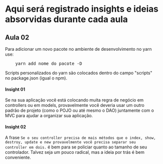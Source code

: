 # Aqui será registrado insights e ideias absorvidas durante cada aula

## Aula 02

Para adicionar um novo pacote no ambiente de desenvolvimento no yarn use:
<pre>
    yarn add nome_do_pacote -D
</pre>

Scripts personalizados do yarn são colocados dentro do campo "scripts" no package.json (igual o npm).


#### Insight 01
Se na sua aplicação você está colocando muita regra de negócio em controllers ou em models, provavelmente você deveria usar um outro padrão de projeto (como o POJO ou até mesmo o DAO) juntamente com o MVC para ajudar a organizar sua aplicação.

#### Insight 02
A frase `Se o seu controller precisa de mais métodos que o index, show, destroy, update e new provavelmente você precisa separar seu controller em dois.` é bem 
para se policiar quanto ao tamanho de seu controlador. Talvez seja um pouco radical, mas a ideia por trás é bem conveniente.
